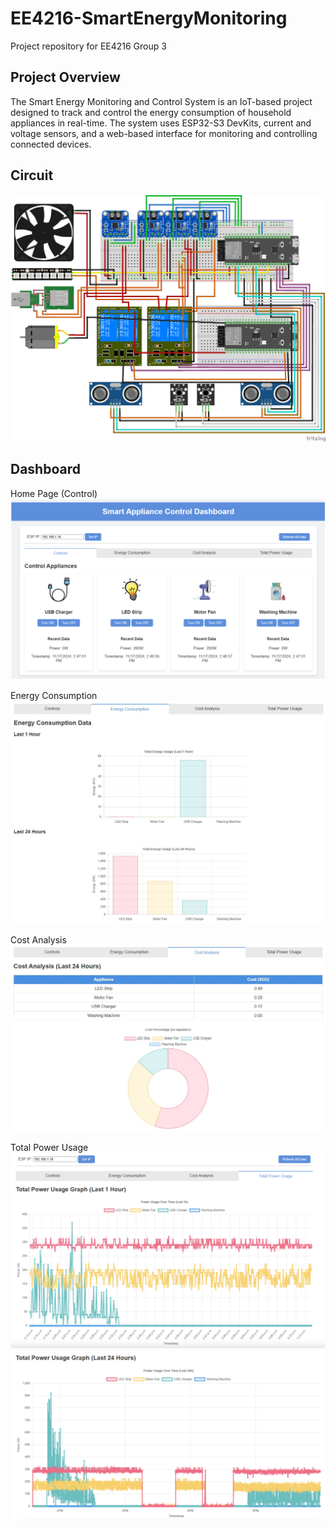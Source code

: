 # EE4216-SmartEnergyMonitoring
Project repository for EE4216 Group 3

## Project Overview
The Smart Energy Monitoring and Control System is an IoT-based project designed to track and control the energy consumption of household appliances in real-time. The system uses ESP32-S3 DevKits, current and voltage sensors, and a web-based interface for monitoring and controlling connected devices.

## Circuit
![alt text](https://github.com/davidchongg/EE4216-SmartEnergyMonitoring/blob/main/Images/Circuit.png)

## Dashboard
Home Page (Control)
![alt text](https://github.com/davidchongg/EE4216-SmartEnergyMonitoring/blob/main/Images/Dashboard%20-%20Control.png)

Energy Consumption
![alt text](https://github.com/davidchongg/EE4216-SmartEnergyMonitoring/blob/main/Images/Dashboard%20-%20Energy%20Consumption%20Data.jpg)

Cost Analysis
![alt text](https://github.com/davidchongg/EE4216-SmartEnergyMonitoring/blob/main/Images/Dashboard%20-%20Cost%20Analysis.jpg)

Total Power Usage
![alt text](https://github.com/davidchongg/EE4216-SmartEnergyMonitoring/blob/main/Images/Dashboard%20-%20Total%20Power%20Usage%20Graph%20(1%20Hour).jpg)
![alt text](https://github.com/davidchongg/EE4216-SmartEnergyMonitoring/blob/main/Images/Dashboard%20-%20Total%20Power%20Usage%20Graph%20(24%20Hours).jpg)

